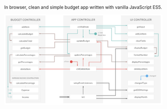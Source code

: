 In browser, clean and simple budget app written with vanilla JavaScript ES5.

<img src="budgety-architecture.png" alt="App Architecture"/>